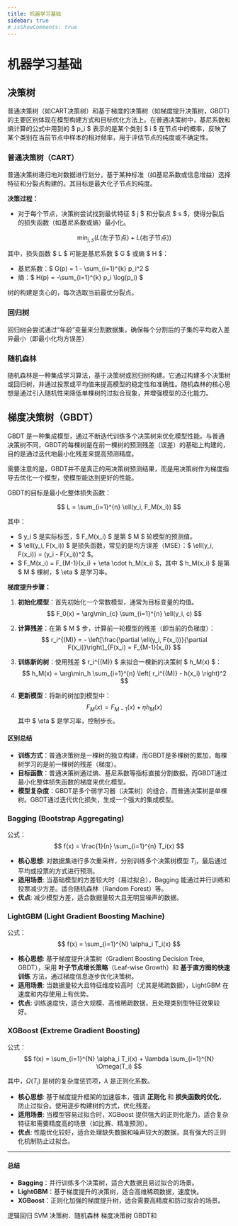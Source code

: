 ```yaml
---
title: 机器学习基础
sidebar: true
# isShowComments: true
---
```

# 机器学习基础

<ClientOnly>
<title-pv/>
</ClientOnly>

## 决策树

普通决策树（如CART决策树）和基于梯度的决策树（如梯度提升决策树，GBDT）的主要区别体现在模型构建方式和目标优化方法上。在普通决策树中，基尼系数和熵计算的公式中用到的 $ p_i $ 表示的是某个类别 $ i $ 在节点中的概率，反映了某个类别在当前节点中样本的相对频率，用于评估节点的纯度或不确定性。

### 普通决策树（CART）

普通决策树递归地对数据进行划分，基于某种标准（如基尼系数或信息增益）选择特征和分裂点构建的。其目标是最大化子节点的纯度。

**决策过程：**

- 对于每个节点，决策树尝试找到最优特征 $ j $ 和分裂点 $ s $，使得分裂后的损失函数（如基尼系数或熵）最小化。

  $$
  \min_{j, s} \left( L(\text{左子节点}) + L(\text{右子节点}) \right)
  $$

其中，损失函数 $ L $ 可能是基尼系数 $ G $ 或熵 $ H $：

- 基尼系数：$ G(p) = 1 - \sum_{i=1}^{k} p_i^2 $
- 熵：$ H(p) = -\sum_{i=1}^{k} p_i \log(p_i) $

树的构建是贪心的，每次选取当前最优分裂点。

### 回归树

回归树会尝试通过“年龄”变量来分割数据集，确保每个分割后的子集的平均收入差异最小（即最小化均方误差）

### 随机森林

随机森林是一种集成学习算法，基于决策树或回归树构建。它通过构建多个决策树或回归树，并通过投票或平均值来提高模型的稳定性和准确性。随机森林的核心思想是通过引入随机性来降低单棵树的过拟合现象，并增强模型的泛化能力。

## 梯度决策树（GBDT）

GBDT 是一种集成模型，通过不断迭代训练多个决策树来优化模型性能。与普通决策树不同，GBDT的每棵树是在前一棵树的预测残差（误差）的基础上构建的，目的是通过迭代地最小化残差来提高预测精度。

需要注意的是，GBDT并不是真正的用决策树预测结果，而是用决策树作为梯度指导去优化一个模型，使模型能达到更好的性能。

GBDT的目标是最小化整体损失函数：

$$
L = \sum_{i=1}^{n} \ell(y_i, F_M(x_i))
$$

其中：
- $ y_i $ 是实际标签，$ F_M(x_i) $ 是第 $ M $ 轮模型的预测值。
- $ \ell(y_i, F(x_i)) $ 是损失函数，常见的是均方误差（MSE）：$ \ell(y_i, F(x_i)) = (y_i - F(x_i))^2 $。
- $ F_M(x_i) = F_{M-1}(x_i) + \eta \cdot h_M(x_i) $，其中 $ h_M(x_i) $ 是第 $ M $ 棵树，$ \eta $ 是学习率。

**梯度提升步骤：**

1. **初始化模型**：首先初始化一个常数模型，通常为目标变量的均值。
   $$
   F_0(x) = \arg\min_{c} \sum_{i=1}^{n} \ell(y_i, c)
   $$
2. **计算残差**：在第 $ M $ 步，计算前一轮模型的残差（即当前的负梯度）：
   $$
   r_i^{(M)} = - \left[\frac{\partial \ell(y_i, F(x_i))}{\partial F(x_i)}\right]_{F(x_i) = F_{M-1}(x_i)}
   $$
3. **训练新的树**：使用残差 $ r_i^{(M)} $ 来拟合一棵新的决策树 $ h_M(x) $：
   $$
   h_M(x) = \arg\min_h \sum_{i=1}^{n} \left( r_i^{(M)} - h(x_i) \right)^2
   $$

4. **更新模型**：将新的树加到模型中：
   $$
   F_M(x) = F_{M-1}(x) + \eta h_M(x)
   $$
   其中 $ \eta $ 是学习率，控制步长。

#### 区别总结

- **训练方式**：普通决策树是一棵树的独立构建，而GBDT是多棵树的累加，每棵树学习的是前一棵树的残差（梯度）。
- **目标函数**：普通决策树通过熵、基尼系数等指标直接分割数据，而GBDT通过最小化整体损失函数的梯度来优化模型。
- **模型复杂度**：GBDT是多个弱学习器（决策树）的组合，而普通决策树是单棵树。GBDT通过迭代优化损失，生成一个强大的集成模型。

### Bagging (Bootstrap Aggregating)

公式：
$$
f(x) = \frac{1}{n} \sum_{i=1}^{n} T_i(x)
$$

- **核心思想**: 对数据集进行多次重采样，分别训练多个决策树模型 $T_i$，最后通过平均或投票的方式进行预测。
- **适用场景**: 当基础模型的方差较大时（易过拟合），Bagging 能通过并行训练和投票减少方差。适合随机森林（Random Forest）等。
- **优点**: 减少模型方差，适合数据量较大且无明显噪声的数据。

### LightGBM (Light Gradient Boosting Machine)

公式：
$$
f(x) = \sum_{i=1}^{N} \alpha_i T_i(x)
$$

- **核心思想**: 基于梯度提升决策树（Gradient Boosting Decision Tree, GBDT），采用 **叶子节点增长策略**（Leaf-wise Growth）和 **基于直方图的快速训练** 方法，通过梯度信息逐步优化决策树。
- **适用场景**: 当数据量较大且特征维度较高时（尤其是稀疏数据），LightGBM 在速度和内存使用上有优势。
- **优点**: 训练速度快，适合大规模、高维稀疏数据，且处理类别型特征效果较好。

### XGBoost (Extreme Gradient Boosting)

公式：
$$
f(x) = \sum_{i=1}^{N} \alpha_i T_i(x) + \lambda \sum_{i=1}^{N} \Omega(T_i)
$$

其中，$\Omega(T_i)$ 是树的复杂度惩罚项，$\lambda$ 是正则化系数。

- **核心思想**: 基于梯度提升框架的加速版本，强调 **正则化** 和 **损失函数的优化**，防止过拟合。使用逐步构建树的方式，优化残差。
- **适用场景**: 当模型容易过拟合时，XGBoost 提供强大的正则化能力。适合复杂特征和需要精度高的场景（如比赛、精准预测）。
- **优点**: 性能优化较好，适合处理缺失数据和噪声较大的数据，具有强大的正则化机制防止过拟合。

---
#### 总结
- **Bagging**：并行训练多个决策树，适合大数据且易过拟合的场景。
- **LightGBM**：基于梯度提升的决策树，适合高维稀疏数据，速度快。
- **XGBoost**：正则化加强的梯度提升树，适合需要高精度和防过拟合的场景。

逻辑回归
SVM
决策树、随机森林
梯度决策树
GBDT和


<ClientOnly>
  <leave/>
</ClientOnly/>


